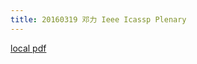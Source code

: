 ```yaml
---
title: 20160319 邓力 Ieee Icassp Plenary
---
```


[local pdf](../../../pdfs/20160319-%E9%82%93%E5%8A%9B-IEEE-ICASSP-plenary.pdf)